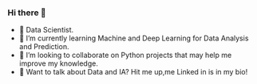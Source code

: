 ### Hi there 👋

- 🔭 Data Scientist.
- 🌱 I’m currently learning Machine and Deep Learning for Data Analysis and Prediction.
- 👯 I’m looking to collaborate on Python projects that may help me improve my knowledge.
- 💬 Want to talk about Data and IA? Hit me up,me Linked in is in my bio!

